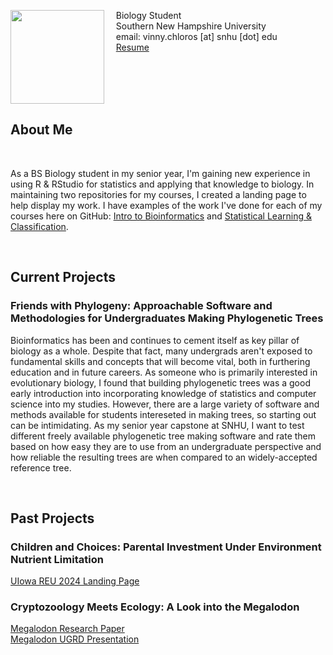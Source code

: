 <img src="SiteFiles/Peter_Griffin.png" align="left" width=150>&nbsp; &nbsp; Biology Student<br/>
&nbsp; &nbsp; Southern New Hampshire University <br/>
&nbsp; &nbsp; email: vinny.chloros [at] snhu [dot] edu<br/>
&nbsp; &nbsp; [Resume](https://vchloros.github.io/SiteFiles/Resume/VChloros_ResumeV9Lab.pdf)

<br/>
<br/>
<br/>
<br/>

## About Me

<br/>

As a BS Biology student in my senior year, I'm gaining new experience in using R & RStudio for statistics and applying that knowledge to biology. In maintaining two repositories for my courses, I created a landing page to help display my work. 
I have examples of the work I've done for each of my courses here on GitHub: [Intro to Bioinformatics](https://vchloros.github.io/BIO422/PalmerPenguins_Initial.html) and [Statistical Learning & Classification](https://vchloros.github.io/MAT434/1stDoc.html).

<br/>

## Current Projects

### Friends with Phylogeny: Approachable Software and Methodologies for Undergraduates Making Phylogenetic Trees

Bioinformatics has been and continues to cement itself as key pillar of biology as a whole. Despite that fact, many undergrads aren't exposed to fundamental skills and concepts that will become vital, both in furthering education and in future careers. As someone who is primarily interested in evolutionary biology, I found that building phylogenetic trees was a good early introduction into incorporating knowledge of statistics and computer science into my studies. However, there are a large variety of software and methods available for students intereseted in making trees, so starting out can be intimidating. As my senior year capstone at SNHU, I want to test different freely available phylogenetic tree making software and rate them based on how easy they are to use from an undergraduate perspective and how reliable the resulting trees are when compared to an widely-accepted reference tree.

<br/>

## Past Projects

### Children and Choices: Parental Investment Under Environment Nutrient Limitation

[UIowa REU 2024 Landing Page](https://www.thinglink.com/scene/1877395414039134694) <br/>

### Cryptozoology Meets Ecology: A Look into the Megalodon

[Megalodon Research Paper](https://vchloros.github.io/SiteFiles/Projects/Megalodon_PaperPDF.pdf) <br/>
[Megalodon UGRD Presentation](https://vchloros.github.io/SiteFiles/Projects/Megalodon_ResearchPresentation.pdf) 
